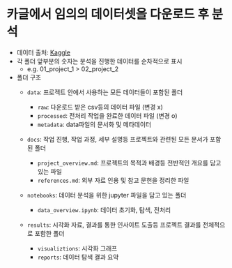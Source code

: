 # 카글에서 임의의 데이터셋을 다운로드 후 분석

- 데이터 출처: [Kaggle](https://www.kaggle.com/)
- 각 폴더 앞부분의 숫자는 분석을 진행한 데이터를 순차적으로 표시 
    - e.g. 01_project_1 > 02_project_2
- 폴더 구조
    - `data`: 프로젝트 안에서 사용하는 모든 데이터들이 포함된 폴더
        - `raw`: 다운로드 받은 csv등의 데이터 파일 (변경 x)
        - `processed`: 전처리 작업을 완료한 데이터 파일 (변경 o)
        - `metadata`: data파일의 문서화 및 메타데이터
    
    - `docs`: 작업 진행, 작업 과정, 세부 설명등 프로젝트와 관련된 모든 문서가 포함된 폴더
        - `project_overview.md`: 프로젝트의 목적과 배경등 전반적인 개요를 담고 있는 파일
        - `references.md`: 외부 자료 인용 및 참고 문헌을 정리한 파일
    
    - `notebooks`: 데이터 분석을 위한 jupyter 파일을 담고 있는 폴더
        - `data_overview.ipynb`: 데이터 초기화, 탐색, 전처리

    - `results`: 시각화 자료, 결과를 통한 인사이트 도출등 프로젝트 결과를 전체적으로 포함한 폴더
        - `visualiztions`: 시각화 그래프
        - `reports`: 데이터 탐색 결과 요약